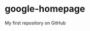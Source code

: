 <!-- Project Title: The Odin Project. -->
<!-- source: http://www.theodinproject.com/web-development-101/html-css?ref=lnav -->
<!-- Author: Misty Morreyn, copyright 2015 -->
# google-homepage
My first repository on GitHub
